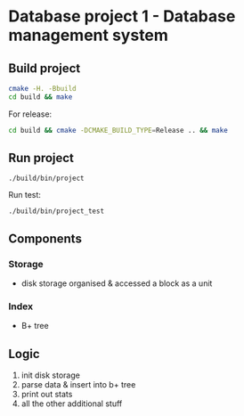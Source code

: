 # Database project 1 - Database management system

## Build project

``` bash
cmake -H. -Bbuild
cd build && make
```

For release:
```bash
cd build && cmake -DCMAKE_BUILD_TYPE=Release .. && make
```
## Run project
```
./build/bin/project 
```

Run test:
```
./build/bin/project_test
```
## Components

### Storage
- disk storage organised & accessed a block as a unit

### Index
- B+ tree

## Logic
1. init disk storage
2. parse data & insert into b+ tree
3. print out stats
4. all the other additional stuff

